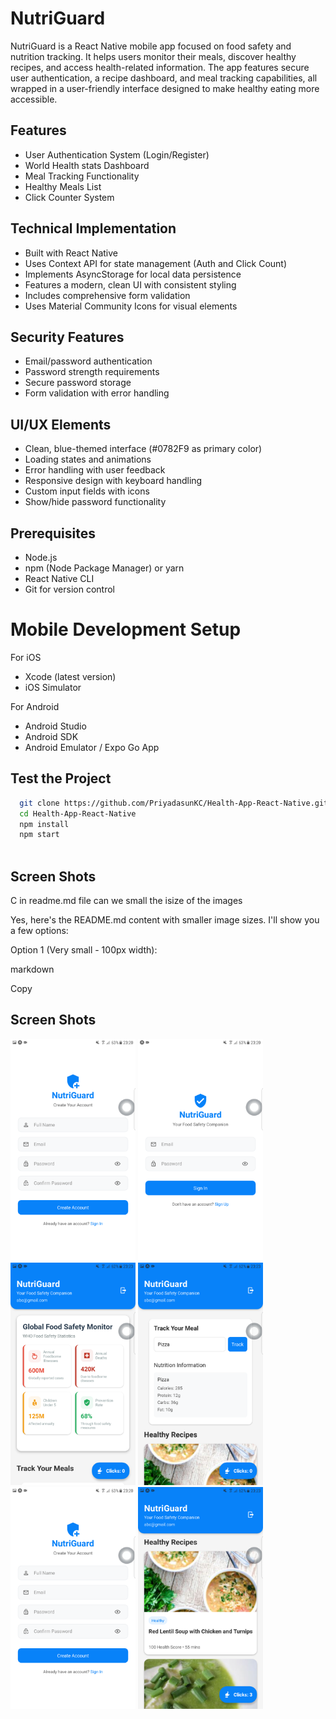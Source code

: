 
# NutriGuard

NutriGuard is a React Native mobile app focused on food safety and nutrition tracking. It helps users monitor their meals, discover healthy recipes, and access health-related information. The app features secure user authentication, a recipe dashboard, and meal tracking capabilities, all wrapped in a user-friendly interface designed to make healthy eating more accessible.



## Features

- User Authentication System (Login/Register)
- World Health stats Dashboard
- Meal Tracking Functionality
- Healthy Meals List
- Click Counter System

## Technical Implementation

- Built with React Native
- Uses Context API for state management (Auth and Click Count)
- Implements AsyncStorage for local data persistence
- Features a modern, clean UI with consistent styling
- Includes comprehensive form validation
- Uses Material Community Icons for visual elements

## Security Features

- Email/password authentication
- Password strength requirements
- Secure password storage
- Form validation with error handling

## UI/UX Elements

- Clean, blue-themed interface (#0782F9 as primary color)
- Loading states and animations
- Error handling with user feedback
- Responsive design with keyboard handling
- Custom input fields with icons
- Show/hide password functionality
## Prerequisites

- Node.js
- npm (Node Package Manager) or yarn
- React Native CLI
- Git for version control

# Mobile Development Setup

For iOS

- Xcode (latest version)
- iOS Simulator

For Android

- Android Studio
- Android SDK
- Android Emulator / Expo Go App


## Test the Project

```bash
  git clone https://github.com/PriyadasunKC/Health-App-React-Native.git
  cd Health-App-React-Native
  npm install
  npm start 
  
```
    
## Screen Shots

C
in readme.md file can we small the isize of the images


Yes, here's the README.md content with smaller image sizes. I'll show you a few options:

Option 1 (Very small - 100px width):

markdown

Copy
## Screen Shots  

<img src="images/1.png" width="200" alt="Register Screen" /> 
<img src="images/2.png" width="200" alt="Login Screen" />
<img src="images/3.png" width="200" alt="Register Screen" />
<img src="images/4.png" width="200" alt="Dashboard with WHO stats" />
<img src="images/1.png" width="200" alt="Meal tracker" />
<img src="images/5.png" width="200" alt="Healthy Meal Card" />
